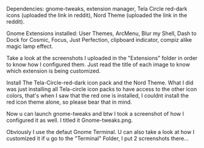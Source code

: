 Dependencies: gnome-tweaks, extension manager, Tela Circle red-dark icons (uploaded the link in reddit), Nord Theme (uploaded the link in the reddit).

Gnome Extensions installed: User Themes, ArcMenu, Blur my Shell, Dash to Dock for Cosmic, Focus, Just Perfection, clipboard indicator, compiz alike magic lamp effect.

Take a look at the screenshots I uploaded in the "Extensions" folder in order to know how I configured them. Just read the title of each image to know which extension is being customized.

Install The Tela-Circle-red-dark icon pack and the Nord Theme. What I did was just installing all Tela-circle icon packs to have access to the other icon colors, that's when I saw that the red one is installed, I couldnt install the red icon theme alone, so please bear that in mind.

Now u can launch gnome-tweaks and btw I took a screenshot of how I configured it as well. I titled it Gnome-tweaks.png.

Obviously I use the defaut Gnome Terminal. U can also take a look at how I customized it if u go to the "Terminal" Folder, I put 2 screenshots there...
